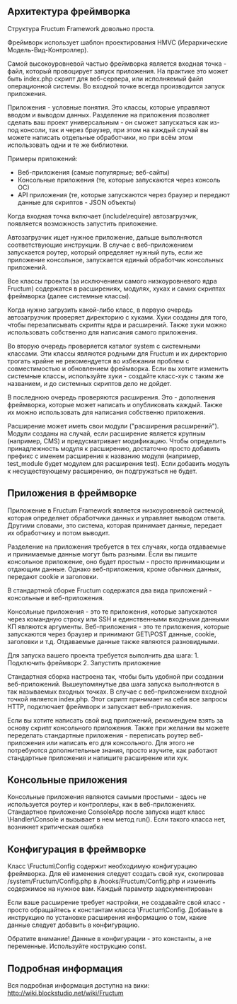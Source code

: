 <h2> Архитектура фреймворка </h2>

Структура Fructum Framework довольно проста.

Фреймворк использует шаблон проектирования HMVC (Иерархические Модель-Вид-Контроллер).

Самой высокоуровневой частью фреймворка является входная точка - файл, который провоцирует запуск приложения. На практике это может быть index.php скрипт для веб-сервера, или исполняемый файл операционной системы. Во входной точке всегда производится запуск приложения.

Приложения - условные понятия. Это классы, которые управляют вводом и выводом данных. Разделение на приложения позволяет сделать ваш проект универсальным - он сможет запускаться как из-под консоли, так и через браузер, при этом на каждый случай вы можете написать отдельные обработчики, но при всём этом использовать одни и те же библиотеки.

Примеры приложений:

- Веб-приложения (самые популярные; веб-сайты)
- Консольные приложения (те, которые запускаются через консоль ОС)
- API приложения (те, которые запускаются через браузер и передают данные для скриптов - JSON объекты)

Когда входная точка включает (include\require) автозагрузчик, появляется возможность запустить приложение.

Автозагрузчик ищет нужное приложение, дальше выполняются соответствующие инструкции. В случае с веб-приложением запускается роутер, который определяет нужный путь, если же приложение консольное, запускается единый обработчик консольных приложений.

Все классы проекта (за исключением самого низкоуровневого ядра Fructum) содержатся в расширениях, модулях, хуках и самих скриптах фреймворка (далее системные классы).

Когда нужно загрузить какой-либо класс, в первую очередь автозагрузчик проверяет директорию с хуками. Хуки созданы для того, чтобы перезаписывать скрипты ядра и расширений. Также хуки можно использовать собственно для написания самого приложения.

Во вторую очередь проверяется каталог system с системными классами. Эти классы являются родными для Fructum и их директорию трогать крайне не рекомендуется во избежании проблем с совместимостью и обновлением фреймворка. Если вы хотите изменить системные классы, используйте хуки - создайте класс-хук с таким же названием, и до системных скриптов дело не дойдет.

В последнюю очередь проверяются расширения. Это - дополнения фреймворка, которые может написать и опубликовать каждый. Также их можно использовать для написания собственно приложения.

Расширение может иметь свои модули ("расширения расширений"). Модули созданы на случай, если расширение является крупным (например, CMS) и предусматривает модификацию. Чтобы определить принадлежность модуля к расширению, достаточно просто добавить префикс с именем расширения к названию модуля (например, test_module будет модулем для расширения test). Если добавить модуль к несуществующему расширению, он подгружаться не будет. 
<h2> Приложения в фреймворке </h2>

Приложение в Fructum Framework является низкоуровневой системой, которая определяет обработчики данных и управляет выводом ответа. Другими словами, это система, которая принимает данные, передает их обработчику и потом выводит.


Разделение на приложения требуется в тех случаях, когда отдаваемые и принимаемые данные могут быть разными. Если вы пишите консольное приложение, оно будет простым - просто принимающим и отдающим данные. Однако веб-приложения, кроме обычных данных, передают cookie и заголовки.

В стандартной сборке Fructum содержатся два вида приложений - консольные и веб-приложения.


Консольные приложения - это те приложения, которые запускаются через командную строку или SSH и единственными входными данными КП являются аргументы. Веб-приложения - это те приложения, которые запускаются через браузер и принимают GET\POST данные, cookie, заголовки и т.д. Отдаваемые данные также являются разновидными.


Для запуска вашего проекта требуется выполнить два шага: 1. Подключить фреймворк 2. Запустить приложение


Стандартная сборка настроена так, чтобы быть удобной при создании веб-приложений. Вышеупомянутые два шага запуска выполняются в так называемых входных точках. В случае с веб-приложением входной точкой является index.php. Этот скрипт принимает на себя все запросы HTTP, подключает фреймворк и запускает веб-приложения.


Если вы хотите написать свой вид приложений, рекомендуем взять за основу скрипт консольного приложения. Также при желании вы можете переделать стандартные приложения - переписать роутер веб-приложения или написать его для консольного. Для этого не потребуются дополнительные знания, просто изучите, как работают стандартные приложения и напишите расширение или хук. 
<h2> Консольные приложения </h2>

Консольные приложения являются самыми простыми - здесь не используется роутер и контроллеры, как в веб-приложениях. Стандартное приложение ConsoleApp после запуска ищет класс \Handler\Console и вызывает в нем метод run(). Если такого класса нет, возникнет критическая ошибка 
<h2> Конфигурация в фреймворке </h2>

Класс \Fructum\Config содержит необходимую конфигурацию фреймворка. Для её изменения следует создать свой хук, скопировав /system/Fructum/Config.php в /hooks/Fructum/Config.php и изменить содержимое на нужное вам. Каждый параметр задокументирован

Если ваше расширение требует настройки, не создавайте свой класс - просто обращайтесь к константам класса \Fructum\Config. Добавьте в инструкцию по установке расширения информацию о том, какие данные следует добавить в конфигурацию.

Обратите внимание! Данные в конфигурации - это константы, а не переменные. Используйте кострукцию const. 
<h2> Подробная информация </h2>

Вся подробная информация доступна на вики: http://wiki.blockstudio.net/wiki/Fructum